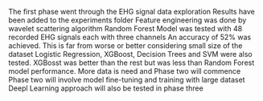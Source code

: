 The first phase went through the EHG signal data exploration
Results have been added to the experiments folder
Feature engineering was done by wavelet scattering algorithm
Random Forest Model was tested with 48 recorded EHG signals each with three channels
An accuracy of 52% was achieved. This is far from worse or better considering small size of the dataset
Logistic Regression, XGBoost, Decision Trees and SVM were also tested. 
XGBosst was better than the rest but was less than Random Forest model performance.
More data is need and Phase two will commence
Phase two will involve model fine-tuning and training with large dataset
Deepl Learning approach will also be tested in phase three